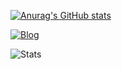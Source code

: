 <!--
**gabrielvoltani/gabrielvoltani** is a ✨ _special_ ✨ repository because its `README.md` (this file) appears on your GitHub profile.

Here are some ideas to get you started:

- 🔭 I’m currently working on ...
- 🌱 I’m currently learning ...
- 👯 I’m looking to collaborate on ...
- 🤔 I’m looking for help with ...
- 💬 Ask me about ...
- 📫 How to reach me: ...
- 😄 Pronouns: ...
- ⚡ Fun fact: ...
-->

[![Anurag's GitHub stats](https://github-readme-stats.vercel.app/api?username=gabrielvoltani)](https://github.com/anuraghazra/github-readme-stats)


[![Blog](https://img.shields.io/badge/LinkedIn-0077B5?style=for-the-badge&logo=linkedin&logoColor=white)](https://www.linkedin.com/in/gabrielvoltani/)

![Stats](https://github-readme-stats.vercel.app/api/top-langs/?username={gabrielvoltani}&theme=blue-green)

